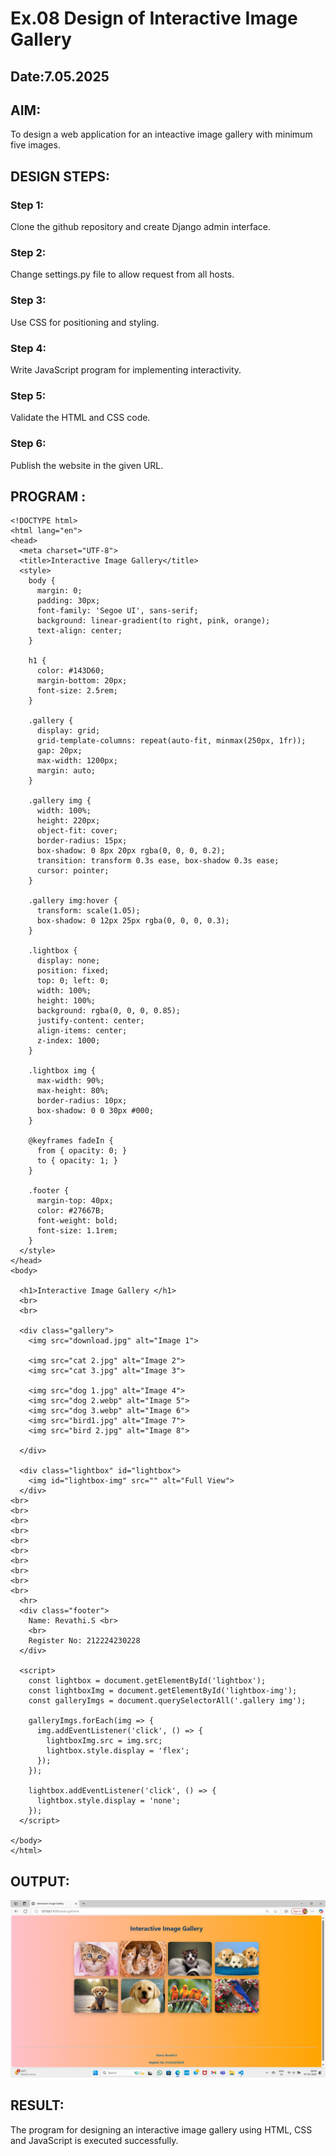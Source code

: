 # Ex.08 Design of Interactive Image Gallery
## Date:7.05.2025

## AIM:
To design a web application for an inteactive image gallery with minimum five images.

## DESIGN STEPS:

### Step 1:
Clone the github repository and create Django admin interface.

### Step 2:
Change settings.py file to allow request from all hosts.

### Step 3:
Use CSS for positioning and styling.

### Step 4:
Write JavaScript program for implementing interactivity.

### Step 5:
Validate the HTML and CSS code.

### Step 6:
Publish the website in the given URL.

## PROGRAM :
```
<!DOCTYPE html>
<html lang="en">
<head>
  <meta charset="UTF-8">
  <title>Interactive Image Gallery</title>
  <style>
    body {
      margin: 0;
      padding: 30px;
      font-family: 'Segoe UI', sans-serif;
      background: linear-gradient(to right, pink, orange);
      text-align: center;
    }

    h1 {
      color: #143D60;
      margin-bottom: 20px;
      font-size: 2.5rem;
    }

    .gallery {
      display: grid;
      grid-template-columns: repeat(auto-fit, minmax(250px, 1fr));
      gap: 20px;
      max-width: 1200px;
      margin: auto;
    }

    .gallery img {
      width: 100%;
      height: 220px;
      object-fit: cover;
      border-radius: 15px;
      box-shadow: 0 8px 20px rgba(0, 0, 0, 0.2);
      transition: transform 0.3s ease, box-shadow 0.3s ease;
      cursor: pointer;
    }

    .gallery img:hover {
      transform: scale(1.05);
      box-shadow: 0 12px 25px rgba(0, 0, 0, 0.3);
    }

    .lightbox {
      display: none;
      position: fixed;
      top: 0; left: 0;
      width: 100%;
      height: 100%;
      background: rgba(0, 0, 0, 0.85);
      justify-content: center;
      align-items: center;
      z-index: 1000;
    }

    .lightbox img {
      max-width: 90%;
      max-height: 80%;
      border-radius: 10px;
      box-shadow: 0 0 30px #000;
    }

    @keyframes fadeIn {
      from { opacity: 0; }
      to { opacity: 1; }
    }

    .footer {
      margin-top: 40px;
      color: #27667B;
      font-weight: bold;
      font-size: 1.1rem;
    }
  </style>
</head>
<body>

  <h1>Interactive Image Gallery </h1>
  <br>
  <br>

  <div class="gallery">
    <img src="download.jpg" alt="Image 1">
    
    <img src="cat 2.jpg" alt="Image 2">
    <img src="cat 3.jpg" alt="Image 3">
    
    <img src="dog 1.jpg" alt="Image 4">
    <img src="dog 2.webp" alt="Image 5">
    <img src="dog 3.webp" alt="Image 6">
    <img src="bird1.jpg" alt="Image 7">
    <img src="bird 2.jpg" alt="Image 8">

  </div>

  <div class="lightbox" id="lightbox">
    <img id="lightbox-img" src="" alt="Full View">
  </div>
<br>
<br>
<br>
<br>
<br>
<br>
<br>
<br>
<br>
<br>
  <hr>
  <div class="footer">
    Name: Revathi.S <br>
    <br>
    Register No: 212224230228
  </div>

  <script>
    const lightbox = document.getElementById('lightbox');
    const lightboxImg = document.getElementById('lightbox-img');
    const galleryImgs = document.querySelectorAll('.gallery img');

    galleryImgs.forEach(img => {
      img.addEventListener('click', () => {
        lightboxImg.src = img.src;
        lightbox.style.display = 'flex';
      });
    });

    lightbox.addEventListener('click', () => {
      lightbox.style.display = 'none';
    });
  </script>

</body>
</html>
```

## OUTPUT:


![alt text](<revathi/galleryapp/static/Screenshot (71).png>)


## RESULT:
The program for designing an interactive image gallery using HTML, CSS and JavaScript is executed successfully.
